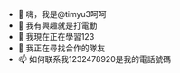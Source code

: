- 👋 嗨，我是@timyu3呵呵
- 👀 我有興趣就是打電動
- 🌱 我現在正在學習123
- 💞️ 我正在尋找合作的隊友
- 📫 如何联系我1232478920是我的電話號碼

<!---
timyu3/timyu3 is a ✨ special ✨ repository because its `README.md` (this file) appears on your GitHub profile.
You can click the Preview link to take a look at your changes.
--->
